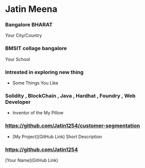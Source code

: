 # Jatin Meena

### Bangalore BHARAT

Your City/Country

### BMSIT collage bangalore

Your School

### Intrested in exploring new thing 

- Some Things You Like

### Solidity , BlockChain , Java , Hardhat , Foundry , Web Developer

- Inventor of the My Pillow

### https://github.com/Jatin1254/customer-segmentation

- [My Project](GitHub Link) Short Description

### https://github.com/Jatin1254

[Your Name](GitHub Link)